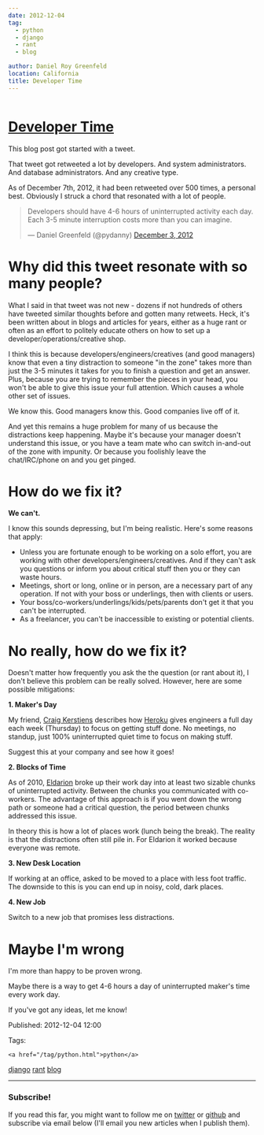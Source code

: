 ```yaml
---
date: 2012-12-04
tag: 
  - python
  - django
  - rant
  - blog

author: Daniel Roy Greenfeld
location: California
title: Developer Time
---
```

<div class="twelve wide column">

<h1 class="ui block header">
<div class="content">
<a href="/developer-time.html">Developer Time</a>
</div>
</h1>
<p>This blog post got started with a tweet.</p>
<p>That tweet got retweeted a lot by developers. And system administrators.
And database administrators. And any creative type.</p>
<p>As of December 7th, 2012, it had been retweeted over 500 times, a
personal best. Obviously I struck a chord that resonated with a lot of
people.</p>
<blockquote class="twitter-tweet"><p>Developers should have 4-6 hours of uninterrupted activity each day. Each 3-5 minute interruption costs more than you can imagine.</p>— Daniel Greenfeld (@pydanny) <a data-datetime="2012-12-03T19:19:44+00:00" href="https://twitter.com/pydanny/status/275680738773463040" target="_blank">December 3, 2012</a></blockquote>
<script charset="utf-8" src="http://platform.twitter.com/widgets.js"></script>
<h1 id="why-did-this-tweet-resonate-with-so-many-people">Why did this tweet resonate with so many people?</h1>
<p>What I said in that tweet was not new - dozens if not hundreds of others
have tweeted similar thoughts before and gotten many retweets. Heck,
it's been written about in blogs and articles for years, either as a
huge rant or often as an effort to politely educate others on how to set
up a developer/operations/creative shop.</p>
<p>I think this is because developers/engineers/creatives (and good
managers) know that even a tiny distraction to someone "in the zone"
takes more than just the 3-5 minutes it takes for you to finish a
question and get an answer. Plus, because you are trying to remember the
pieces in your head, you won't be able to give this issue your full
attention. Which causes a whole other set of issues.</p>
<p>We know this. Good managers know this. Good companies live off of it.</p>
<p>And yet this remains a huge problem for many of us because the
distractions keep happening. Maybe it's because your manager doesn't
understand this issue, or you have a team mate who can switch in-and-out
of the zone with impunity. Or because you foolishly leave the
chat/IRC/phone on and you get pinged.</p>
<h1 id="how-do-we-fix-it">How do we fix it?</h1>
<p><strong>We can't.</strong></p>
<p>I know this sounds depressing, but I'm being realistic. Here's some
reasons that apply:</p>
<ul>
<li>Unless you are fortunate enough to be working on a solo effort, you
are working with other developers/engineers/creatives. And if they
can't ask you questions or inform you about critical stuff then you
or they can waste hours.</li>
<li>Meetings, short or long, online or in person, are a necessary part
of any operation. If not with your boss or underlings, then with
clients or users.</li>
<li>Your boss/co-workers/underlings/kids/pets/parents don't get it that
you can't be interrupted.</li>
<li>As a freelancer, you can't be inaccessible to existing or potential
clients.</li>
</ul>
<h1 id="no-really-how-do-we-fix-it">No really, how do we fix it?</h1>
<p>Doesn't matter how frequently you ask the the question (or rant about
it), I don't believe this problem can be really solved. However, here
are some possible mitigations:</p>
<p><strong>1. Maker's Day</strong></p>
<p>My friend, <a href="http://craigkerstiens.com/2011/11/07/how-heroku-works-maker-day/" target="_blank">Craig
Kerstiens</a>
describes how <a href="http://heroku.com" target="_blank">Heroku</a> gives engineers a full day
each week (Thursday) to focus on getting stuff done. No meetings, no
standup, just 100% uninterrupted quiet time to focus on making stuff.</p>
<p>Suggest this at your company and see how it goes!</p>
<p><strong>2. Blocks of Time</strong></p>
<p>As of 2010, <a href="http://eldarion.com" target="_blank">Eldarion</a> broke up their work day into
at least two sizable chunks of uninterrupted activity. Between the
chunks you communicated with co-workers. The advantage of this approach
is if you went down the wrong path or someone had a critical question,
the period between chunks addressed this issue.</p>
<p>In theory this is how a lot of places work (lunch being the break). The
reality is that the distractions often still pile in. For Eldarion it
worked because everyone was remote.</p>
<p><strong>3. New Desk Location</strong></p>
<p>If working at an office, asked to be moved to a place with less foot
traffic. The downside to this is you can end up in noisy, cold, dark
places.</p>
<p><strong>4. New Job</strong></p>
<p>Switch to a new job that promises less distractions.</p>
<h1 id="maybe-im-wrong">Maybe I'm wrong</h1>
<p>I'm more than happy to be proven wrong.</p>
<p>Maybe there is a way to get 4-6 hours a day of uninterrupted maker's
time every work day.</p>
<p>If you've got any ideas, let me know!</p>
<p>Published: 2012-12-04 12:00</p>
<p>Tags:
  
    <a href="/tag/python.html">python</a>
<a href="/tag/django.html">django</a>
<a href="/tag/rant.html">rant</a>
<a href="/tag/blog.html">blog</a>
</p>
<hr/>
<h3 class="ui header">Subscribe!</h3>
<p>If you read this far, you might want to follow me on <a href="https://twitter.com/pydanny">twitter</a> or <a href="https://github.com/pydanny">github</a> and subscribe via email below (I'll email you new articles when I publish them).</p>
<!-- Begin MailChimp Signup Form -->
</div>